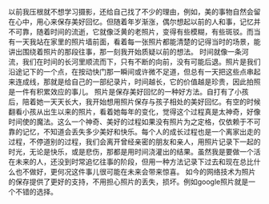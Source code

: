 ﻿以前我压根就不想学习摄影，还给自己找了不少的理由，例如，美的事物自然会留在心中，用心来保存美好回忆。但随着年岁渐涨，偶尔想起以前的人和事，记忆并不可靠，随着时间的流逝，它就像泛黄的老照片，变得有些模糊，有些斑驳。而当有一天我站在家里的照片墙前面，看着每一张照片都能清楚的记得当时的场景，能讲出围绕着照片的那段往事，那一刻我开始质疑以前的想法。
时间就像一条河流，我们在时间的长河里顺流而下，只有不断的向前，没有可能后退。照片是我们沿途记下的一个点，在按动快门那一瞬间或许微不足道，但总有一天把这些点串起来连成线，那就是给自己的一部纪录片，时间越长，它的价值越是珍贵，因此拍照是一件有积累效应的事儿。
照片是保存美好回忆的一种好方法。自打有了小孩后，陪着她一天天长大，我开始想用照片保存与孩子相处的美好回忆。有空的时候翻看小孩从出生以来的照片，看着她每年的变化，觉得这个过程真是太神奇，好像时间使的魔法。这么一个神奇、美好的过程如果没有照片为之定格，仅依赖于不可靠的记忆，不知道会丢失多少美好和快乐。每个人的成长过程也是一个离家出走的过程，不停道别的过程，我们会离开曾经亲密的朋友和亲人，用照片记录下一起的时光，无论是快乐，或是悲伤，那都是用时间浇灌出的结果。虽然我是要做一个活在未来的人，还没到时常追忆往事的阶段，但用一种方法记录下过去和现在总比什么也不做好，更何况这件事儿很可能在未来会带来惊喜。
如今的网络技术为照片的保存提供了更好的支持，不用担心照片的丢失，损坏。例如google照片就是一个不错的选择。
